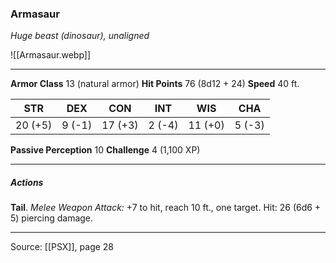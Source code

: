 ### Armasaur
_Huge beast (dinosaur), unaligned_

![[Armasaur.webp]]




---

**Armor Class** 13 (natural armor)
**Hit Points** 76 (8d12 + 24)
**Speed** 40 ft.

| STR     | DEX     | CON     | INT     | WIS     | CHA     |
|---------|---------|---------|---------|---------|---------|
| 20 (+5) | 9 (-1) | 17 (+3) | 2 (-4) | 11 (+0) | 5 (-3) |

**Passive Perception** 10
**Challenge** 4 (1,100 XP)

---

##### Actions
**Tail**. _Melee Weapon Attack:_ +7 to hit, reach 10 ft., one target. Hit: 26 (6d6 + 5) piercing damage.


---

Source: [[PSX]], page 28